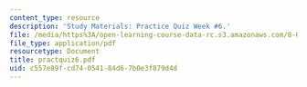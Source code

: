 ```yaml
---
content_type: resource
description: 'Study Materials: Practice Quiz Week #6.'
file: /media/https%3A/open-learning-course-data-rc.s3.amazonaws.com/8-022-physics-ii-electricity-and-magnetism-fall-2002/c557e89fcd74054184d67b0e3f879d4d_practquiz6.pdf
file_type: application/pdf
resourcetype: Document
title: practquiz6.pdf
uid: c557e89f-cd74-0541-84d6-7b0e3f879d4d
---
```


